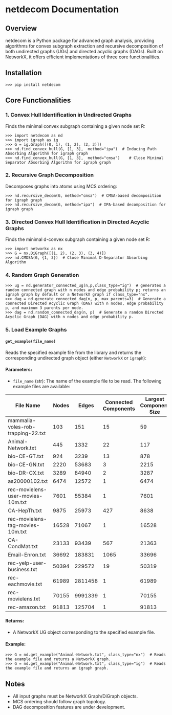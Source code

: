 
# netdecom Documentation

## Overview
netdecom is a Python package for advanced graph analysis, providing algorithms for convex subgraph extraction and recursive decomposition of both undirected graphs (UGs) and directed acyclic graphs (DAGs). Built on NetworkX, it offers efficient implementations of three core functionalities.

## Installation

```pycon
>>> pip install netdecom
```

## Core Functionalities

### 1. Convex Hull Identification in Undirected Graphs
Finds the minimal convex subgraph containing a given node set R:

```pycon
>>> import netdecom as nd
>>> import igraph as ig
>>> G = ig.Graph([(0, 1), (1, 2), (2, 3)])
>>> nd.find_convex_hull(G, [1, 3],  method="ipa")  # Inducing Path Absorbing Algorithm for igraph graph
>>> nd.find_convex_hull(G, [1, 3],  method="cmsa")    # Close Minimal Separator Absorbing Algorithm for igraph graph
```

### 2. Recursive Graph Decomposition
Decomposes graphs into atoms using MCS ordering:

```pycon
>>> nd.recursive_decom(G, method="cmsa")  # CMSA-based decomposition for igraph graph
>>> nd.recursive_decom(G, method="ipa")  # IPA-based decomposition for igraph graph
```

### 3. Directed Convex Hull Identification in Directed Acyclic Graphs
Finds the minimal d-convex subgraph containing a given node set R:

```pycon
>>> import networkx as nx
>>> G = nx.DiGraph([(1, 2), (2, 3), (3, 4)])
>>> nd.CMDSA(G, {1, 3})  # Close Minimal D-Separator Absorbing Algorithm
```

### 4. Random Graph Generation

```pycon
>>> ug = nd.generator_connected_ug(n,p,class_type="ig")  # generates a random connected graph with n nodes and edge probability p; returns an igraph graph by default or a NetworkX graph if class_type="nx".
>>> dag = nd.generate_connected_dag(n, p, max_parents=3)  # Generate a connected Directed Acyclic Graph (DAG) with n nodes, edge probability p, and maximum 3 parents per node.
>>> dag = nd.random_connected_dag(n, p)  # Generate a random Directed Acyclic Graph (DAG) with n nodes and edge probability p.
```

### 5. Load Example Graphs

#### `get_example(file_name)`
Reads the specified example file from the library and returns the corresponding undirected graph object (either `NetworkX` or `igraph`):

#### Parameters:
- `file_name` (str): The name of the example file to be read. The following example files are available:

| File Name                                     | Nodes | Edges   | Connected Components | Largest Component Size |
|-----------------------------------------------|-------|---------|----------------------|------------------------|
| mammalia-voles-rob-trapping-22.txt            | 103   | 151     | 15                   | 59                     |
| Animal-Network.txt                            | 445   | 1332    | 22                   | 117                    |
| bio-CE-GT.txt                                 | 924   | 3239    | 13                   | 878                    |
| bio-CE-GN.txt                                 | 2220  | 53683   | 3                    | 2215                   |
| bio-DR-CX.txt                                 | 3289  | 84940   | 2                    | 3287                   |
| as20000102.txt                                | 6474  | 12572   | 1                    | 6474                   |
| rec-movielens-user-movies-10m.txt             | 7601  | 55384   | 1                    | 7601                   |
| CA-HepTh.txt                                  | 9875  | 25973   | 427                  | 8638                   |
| rec-movielens-tag-movies-10m.txt              | 16528 | 71067   | 1                    | 16528                  |
| CA-CondMat.txt                                | 23133 | 93439   | 567                  | 21363                  |
| Email-Enron.txt                               | 36692 | 183831  | 1065                 | 33696                  |
| rec-yelp-user-business.txt                    | 50394 | 229572  | 19                   | 50319                  |
| rec-eachmovie.txt                             | 61989 | 2811458 | 1                    | 61989                  |
| rec-movielens.txt                             | 70155 | 9991339 | 1                    | 70155                  |
| rec-amazon.txt                                | 91813 | 125704  | 1                    | 91813                  |


#### Returns:
- A NetworkX UG object corresponding to the specified example file.

#### Example:

```pycon
>>> G = nd.get_example("Animal-Network.txt", class_type="nx")  # Reads the example file and returns a NetworkX graph.
>>> G = nd.get_example("Animal-Network.txt", class_type="ig")  # Reads the example file and returns an igraph graph.
```

## Notes
- All input graphs must be NetworkX Graph/DiGraph objects.
- MCS ordering should follow graph topology.
- DAG decomposition features are under development.
